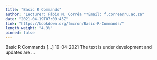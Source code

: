 ```yaml
---
title: "Basic R Commands"
author: "Lecturer: Fábio M. Corrêa **Email: f.correa@ru.ac.za"
date: "2021-04-19T07:09:45Z"
link: "https://bookdown.org/fmcron/Basic-R-Commands/"
length_weight: "4.3%"
pinned: false
---
```


Basic R Commands [...] 19-04-2021 The text is under development and updates are ...
